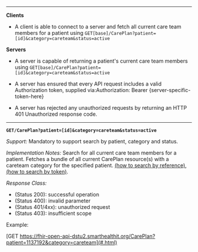 

-------------------------

**Clients**

-  A client is able to connect to a server and fetch all current care team members for a patient using `GET[base]/CarePlan?patient=[id]&category=careteam&status=active`

**Servers**

-  A server is capable of returning a patient's current care team members using `GET[base]/CarePlan?patient=[id]&category=careteam&status=active`


- A server has ensured that every API request includes a valid Authorization token, supplied via:Authorization: Bearer {server-specific-token-here}
- A server has rejected any unauthorized requests by returning an HTTP 401 Unauthorized response code.

-----------

**`GET/CarePlan?patient=[id]&category=careteam&status=active`**

*Support:* Mandatory to support search by patient, category and status.

*Implementation Notes:* Search for all current care team members for a patient. Fetches a bundle of all current CarePlan resource(s) with a careteam category for the specified patient. [(how to search by reference)], [(how to search by token)].

*Response Class:*

-   (Status 200): successful operation
-   (Status 400): invalid parameter
-   (Status 401/4xx): unauthorized request
-   (Status 403): insufficient scope

Example:

[GET https://fhir-open-api-dstu2.smarthealthit.org/CarePlan?patient=1137192&category=careteam](#.html)

  [(how to search by reference)]: http://hl7.org/fhir/DSTU2/search.html#reference
  [(how to search by token)]: http://hl7.org/fhir/DSTU2/search.html#token
  [Composite Search Parameters]: http://hl7.org/fhir/search.html#combining
  [(how to search by date)]: http://hl7.org/fhir/DSTU2/search.html#date
